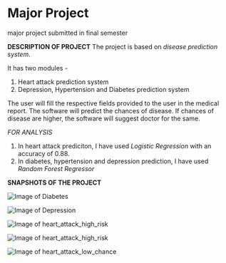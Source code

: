 # Major Project
 major project submitted in final semester
 
 
 **DESCRIPTION OF PROJECT**
 The project is based on _disease prediction system_.
 
 It has two modules - 
 1. Heart attack prediction system
 2. Depression, Hypertension and Diabetes prediction system
 
 The user will fill the respective fields provided to the user in the medical report.
 The software will predict the chances of disease.
 If chances of disease are higher, the software will suggest doctor for the same.
 
 _FOR ANALYSIS_
 1. In heart attack prediciton, I have used _Logistic Regression_ with an accuracy of 0.88.
 2. In diabetes, hypertension and depression prediction, I have used _Random Forest Regressor_
 
 
 
 
 
 
 
 
 **SNAPSHOTS OF THE PROJECT**
 
 ![Image of Diabetes](https://github.com/imakshit/Major-Project/blob/master/screen_shots/Diabetes.png)
 
 ![Image of Depression](https://github.com/imakshit/Major-Project/blob/master/screen_shots/depression.png)
 
 ![Image of heart_attack_high_risk](https://github.com/imakshit/Major-Project/blob/master/screen_shots/heart_attack_high_risk.png)
 
 ![Image of heart_attack_high_risk](https://github.com/imakshit/Major-Project/blob/master/screen_shots/heart_attack_low_chance.png)
 
 ![Image of heart_attack_low_chance](https://github.com/imakshit/Major-Project/blob/master/screen_shots/hypertension.png)
 

 
 
